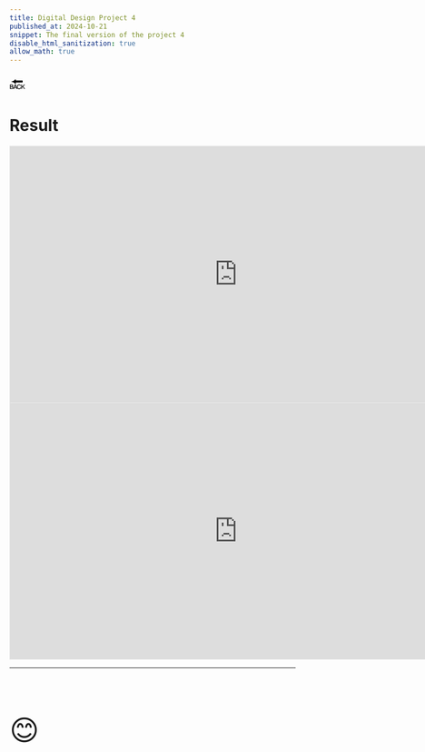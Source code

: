 ```yaml
---
title: Digital Design Project 4
published_at: 2024-10-21
snippet: The final version of the project 4
disable_html_sanitization: true
allow_math: true
---
```



<a href="https://julienoh000-dms1-blog-83.deno.dev/" style="text-decoration: none; color: black;"><span style="font-size: 30px;">🔙</span></a>


# Result




<iframe style="border: 1px solid rgba(0, 0, 0, 0.1);" width="800" height="450" src="https://embed.figma.com/proto/nWdAmPB2o5zYiKWBpf5mou/dms4?page-id=0%3A1&node-id=54-3&node-type=frame&viewport=785%2C285%2C0.05&scaling=contain&content-scaling=fixed&starting-point-node-id=54%3A3&show-proto-sidebar=1&embed-host=share" allowfullscreen></iframe>


<iframe style="border: 1px solid rgba(0, 0, 0, 0.1);" width="800" height="450" src="https://embed.figma.com/proto/e5F66rlb2qPMwPPMCpjokD/Untitled?page-id=0%3A1&node-id=5-30&node-type=canvas&viewport=544%2C371%2C0.06&scaling=scale-down&content-scaling=fixed&starting-point-node-id=5%3A30&embed-host=share" allowfullscreen></iframe>

<br>

****

<br>
<br>
<br>


<span style="font-size: 50px;">😊</span>
